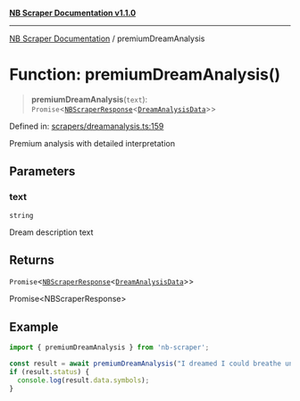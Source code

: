 [**NB Scraper Documentation v1.1.0**](../README.md)

***

[NB Scraper Documentation](../globals.md) / premiumDreamAnalysis

# Function: premiumDreamAnalysis()

> **premiumDreamAnalysis**(`text`): `Promise`\<[`NBScraperResponse`](../interfaces/NBScraperResponse.md)\<[`DreamAnalysisData`](../interfaces/DreamAnalysisData.md)\>\>

Defined in: [scrapers/dreamanalysis.ts:159](https://github.com/Chakszzz/NB-Scraper/blob/06c561b9f0d22405d402fc768994dc101fb84509/app/scrapers/dreamanalysis.ts#L159)

Premium analysis with detailed interpretation

## Parameters

### text

`string`

Dream description text

## Returns

`Promise`\<[`NBScraperResponse`](../interfaces/NBScraperResponse.md)\<[`DreamAnalysisData`](../interfaces/DreamAnalysisData.md)\>\>

Promise<NBScraperResponse<DreamAnalysisData>>

## Example

```typescript
import { premiumDreamAnalysis } from 'nb-scraper';

const result = await premiumDreamAnalysis("I dreamed I could breathe underwater");
if (result.status) {
  console.log(result.data.symbols);
}
```

